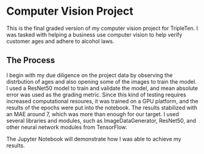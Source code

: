 # Computer Vision Project

This is the final graded version of my computer vision project for TripleTen. I was tasked with helping a business use computer vision to help verify customer ages and adhere to alcohol laws.

## The Process

I begin with my due diligence on the project data by observing the distrbution of ages and also opening some of the images to train the model. I used a ResNet50 model to train and validate the model, and mean absolute error was used as the grading metric. Since this kind of testing requires increased computational resoures, it was trained on a GPU platform, and the results of the epochs were put into the notebook. The results stabilized with an MAE around 7, which was more than enough for our target. I used several libraries and modules, such as ImageDataGenerator, ResNet50, and other neural network modules from TensorFlow. 

The Jupyter Notebook will demonstrate how I was able to achieve my results.
